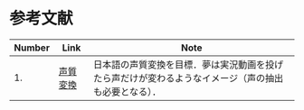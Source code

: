 # 参考文献

|Number |Link |Note |
|--- |--- |--- |
|1. |[声質変換](https://dark-parent-d1a.notion.site/6183c5ca329e446bb53dd6e8574fbf0c) | 日本語の声質変換を目標．夢は実況動画を投げたら声だけが変わるようなイメージ（声の抽出も必要となる）．|
